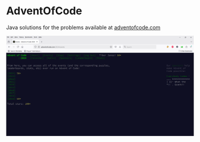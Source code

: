 # AdventOfCode
Java solutions for the problems available at [adventofcode.com](https://adventofcode.com)

![Result](docs/images/result.png)

